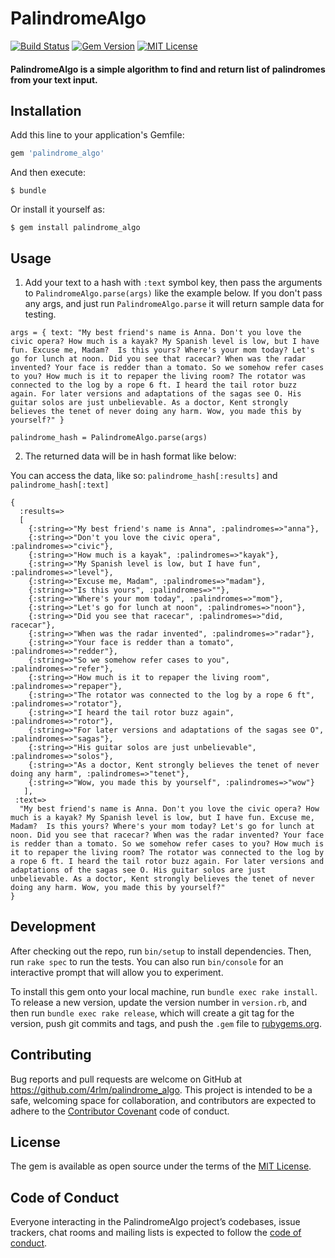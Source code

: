 # PalindromeAlgo

[![Build Status](https://travis-ci.org/4rlm/palindrome_algo.svg?branch=master)](https://travis-ci.org/4rlm/palindrome_algo)
[![Gem Version](https://badge.fury.io/rb/palindrome_algo.svg)](https://badge.fury.io/rb/palindrome_algo)
[![MIT License](https://img.shields.io/badge/License-MIT-yellow.svg)](https://opensource.org/licenses/MIT)

#### PalindromeAlgo is a simple algorithm to find and return list of palindromes from your text input.


## Installation

Add this line to your application's Gemfile:

```ruby
gem 'palindrome_algo'
```

And then execute:

    $ bundle

Or install it yourself as:

    $ gem install palindrome_algo

## Usage

1) Add your text to a hash with `:text` symbol key, then pass the arguments to `PalindromeAlgo.parse(args)` like the example below.  If you don't pass any args, and just run `PalindromeAlgo.parse` it will return sample data for testing.

```
args = { text: "My best friend's name is Anna. Don't you love the civic opera? How much is a kayak? My Spanish level is low, but I have fun. Excuse me, Madam?  Is this yours? Where's your mom today? Let's go for lunch at noon. Did you see that racecar? When was the radar invented? Your face is redder than a tomato. So we somehow refer cases to you? How much is it to repaper the living room? The rotator was connected to the log by a rope 6 ft. I heard the tail rotor buzz again. For later versions and adaptations of the sagas see O. His guitar solos are just unbelievable. As a doctor, Kent strongly believes the tenet of never doing any harm. Wow, you made this by yourself?" }

palindrome_hash = PalindromeAlgo.parse(args)
```

2) The returned data will be in hash format like below:

You can access the data, like so: `palindrome_hash[:results]` and `palindrome_hash[:text]`

```
{
  :results=>
  [
    {:string=>"My best friend's name is Anna", :palindromes=>"anna"},
    {:string=>"Don't you love the civic opera", :palindromes=>"civic"},
    {:string=>"How much is a kayak", :palindromes=>"kayak"},
    {:string=>"My Spanish level is low, but I have fun", :palindromes=>"level"},
    {:string=>"Excuse me, Madam", :palindromes=>"madam"},
    {:string=>"Is this yours", :palindromes=>""},
    {:string=>"Where's your mom today", :palindromes=>"mom"},
    {:string=>"Let's go for lunch at noon", :palindromes=>"noon"},
    {:string=>"Did you see that racecar", :palindromes=>"did, racecar"},
    {:string=>"When was the radar invented", :palindromes=>"radar"},
    {:string=>"Your face is redder than a tomato", :palindromes=>"redder"},
    {:string=>"So we somehow refer cases to you", :palindromes=>"refer"},
    {:string=>"How much is it to repaper the living room", :palindromes=>"repaper"},
    {:string=>"The rotator was connected to the log by a rope 6 ft", :palindromes=>"rotator"},
    {:string=>"I heard the tail rotor buzz again", :palindromes=>"rotor"},
    {:string=>"For later versions and adaptations of the sagas see O", :palindromes=>"sagas"},
    {:string=>"His guitar solos are just unbelievable", :palindromes=>"solos"},
    {:string=>"As a doctor, Kent strongly believes the tenet of never doing any harm", :palindromes=>"tenet"},
    {:string=>"Wow, you made this by yourself", :palindromes=>"wow"}
   ],
 :text=>
  "My best friend's name is Anna. Don't you love the civic opera? How much is a kayak? My Spanish level is low, but I have fun. Excuse me, Madam?  Is this yours? Where's your mom today? Let's go for lunch at noon. Did you see that racecar? When was the radar invented? Your face is redder than a tomato. So we somehow refer cases to you? How much is it to repaper the living room? The rotator was connected to the log by a rope 6 ft. I heard the tail rotor buzz again. For later versions and adaptations of the sagas see O. His guitar solos are just unbelievable. As a doctor, Kent strongly believes the tenet of never doing any harm. Wow, you made this by yourself?"
}
```


## Development

After checking out the repo, run `bin/setup` to install dependencies. Then, run `rake spec` to run the tests. You can also run `bin/console` for an interactive prompt that will allow you to experiment.

To install this gem onto your local machine, run `bundle exec rake install`. To release a new version, update the version number in `version.rb`, and then run `bundle exec rake release`, which will create a git tag for the version, push git commits and tags, and push the `.gem` file to [rubygems.org](https://rubygems.org).

## Contributing

Bug reports and pull requests are welcome on GitHub at https://github.com/4rlm/palindrome_algo. This project is intended to be a safe, welcoming space for collaboration, and contributors are expected to adhere to the [Contributor Covenant](http://contributor-covenant.org) code of conduct.

## License

The gem is available as open source under the terms of the [MIT License](https://opensource.org/licenses/MIT).

## Code of Conduct

Everyone interacting in the PalindromeAlgo project’s codebases, issue trackers, chat rooms and mailing lists is expected to follow the [code of conduct](https://github.com/4rlm/palindrome_algo/blob/master/CODE_OF_CONDUCT.md).
